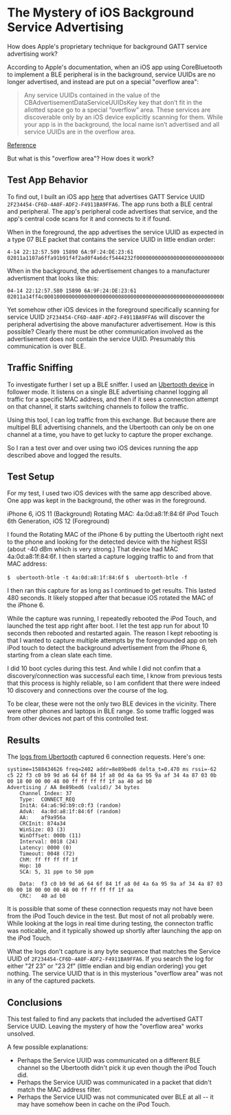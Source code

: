 # The Mystery of iOS Background Service Advertising

How does Apple's proprietary technique for background GATT service advertising work?

According to Apple's documentation, when an iOS app using CoreBluetooth to implement a BLE peripheral is in the background, service UUIDs are no longer advertised, and instead are put on a special "overflow area":


> Any service UUIDs contained in the value of the CBAdvertisementDataServiceUUIDsKey key that don’t fit in the allotted space go to a special “overflow” area. These services are discoverable only by an iOS device explicitly scanning for them.
> While your app is in the background, the local name isn’t advertised and all service UUIDs are in the overflow area.

[Reference](https://developer.apple.com/documentation/corebluetooth/cbperipheralmanager/1393252-startadvertising)

But what is this "overflow area"?  How does it work?

## Test App Behavior

To find out, I built an iOS app [here](https://github.com/davidgyoung/background-advertiser-ios) that advertises GATT Service UUID `2F234454-CF6D-4A0F-ADF2-F4911BA9FFA6`.   The app runs both a BLE central and peripheral.  The app's peripheral code advertises that service, and the app's central code scans for it and connects to it if found.

When in the foreground, the app advertises the service UUID as expected in a type 07 BLE packet that contains the service UUID in little endian order:

```
4-14 22:12:57.509 15890 6A:9F:24:DE:23:61 02011a1107a6ffa91b91f4f2ad0f4a6dcf5444232f0000000000000000000000000000000000000000000000000000000000000000000000000000000000
```

When in the background, the advertisement changes to a manufacturer advertisment that looks like this:

```
04-14 22:12:57.580 15890 6A:9F:24:DE:23:61 02011a14ff4c0001000000000000000000000800000000000000000000000000000000000000000000000000000000000000000000000000000000000000
```

Yet somehow other iOS devices in the foreground specifically scanning for service UUID `2F234454-CF6D-4A0F-ADF2-F4911BA9FFA6` will discover the peripheral advertising the above manufacturer advertisement.  How is this possible?  Clearly there must be other communication involved as the advertisement does not contain the service UUID.  Presumably this communication is over BLE.

## Traffic Sniffing

To investigate further I set up a BLE sniffer.   I used an [Ubertooth device](https://github.com/greatscottgadgets/ubertooth/blob/master/host/README.btle.md) in follower mode.  It listens on a single BLE advertising channel logging all traffic for a specific MAC address, and then if it sees a connection attempt on that channel, it starts switching channels to follow the traffic. 

Using this tool, I can log traffic from this exchange.  But because there are multipel BLE advertising channels, and the Ubertooth can only be on one channel at a time, you have to get lucky to capture the proper exchange.

So I ran a test over and over using two iOS devices running the app described above and logged the results.

## Test Setup

For my test, I used two iOS devices with the same app described above.  One app was kept in the background, the other was in the foreground.

iPhone 6, iOS 11 (Background)  Rotating MAC: 4a:0d:a8:1f:84:6f
iPod Touch 6th Generation, iOS 12 (Foreground)

I found the Rotating MAC of the iPhone 6 by putting the Ubertooth right next to the phone and looking for the detected device with the highest RSSI (about -40 dBm which is very strong.)   That device had MAC 4a:0d:a8:1f:84:6f.    I then started a capture logging traffic to and from that MAC address:

`$  ubertooth-btle -t 4a:0d:a8:1f:84:6f`
`$  ubertooth-btle -f`

I then ran this capture for as long as I continued to get results.  This lasted 480 seconds.  It likely stopped after that becasue iOS rotated the MAC of the iPhone 6.

While the capture was running, I repeatedly rebooted the iPod Touch, and launched the test app right after boot.  I let the test app run for about 10 seconds then rebooted and restarted again.  The reason I kept rebooting is that I wanted to capture multiple attempts by the foregrounded app on teh iPod touch to detect the background advertisement from the iPhone 6, starting from a clean slate each time.  

I did 10 boot cycles during this test.  And while I did not confim that a discovery/connection was successful each time, I know from previous tests that this process is highly reliable, so I am confident that there were indeed 10 discovery and connections over the course of the log.

To be clear, these were not the only two BLE devices in the vicinity.  There were other phones and laptops in BLE range.  So some traffic logged was from other devices not part of this controlled test.

## Results

The [logs from Ubertooth](ios-discovery-of-gatt-service-from-background-advert-multiple-attempts.txt) captured 6 connection requests.  Here's one:

```
systime=1588434626 freq=2402 addr=8e89bed6 delta_t=0.470 ms rssi=-62
c5 22 f3 c0 b9 9d a6 64 6f 84 1f a8 0d 4a 6a 95 9a af 34 4a 87 03 0b 00 18 00 00 00 48 00 ff ff ff ff 1f aa 40 ad b0
Advertising / AA 8e89bed6 (valid)/ 34 bytes
    Channel Index: 37
    Type:  CONNECT_REQ
    InitA: 64:a6:9d:b9:c0:f3 (random)
    AdvA:  4a:0d:a8:1f:84:6f (random)
    AA:    af9a956a
    CRCInit: 874a34
    WinSize: 03 (3)
    WinOffset: 000b (11)
    Interval: 0018 (24)
    Latency: 0000 (0)
    Timeout: 0048 (72)
    ChM: ff ff ff ff 1f
    Hop: 10
    SCA: 5, 31 ppm to 50 ppm

    Data:  f3 c0 b9 9d a6 64 6f 84 1f a8 0d 4a 6a 95 9a af 34 4a 87 03 0b 00 18 00 00 00 48 00 ff ff ff ff 1f aa
    CRC:   40 ad b0
```

It is possible that some of these connection requests may not have been from the iPod Touch device in the test.   But most of not all probably were.  While looking at the logs in real time during testing, the connecton traffic was noticable, and it typically showed up shortly after launching the app on the iPod Touch.

What the logs don't capture is any byte sequence that matches the Service UUID of `2F234454-CF6D-4A0F-ADF2-F4911BA9FFA6`.   If you search the log for either "2f 23" or "23 2f" (little endian and big endian ordering) you get nothing.  The service UUID that is in this mysterious "overflow area" was not in any of the captured packets.

## Conclusions

This test failed to find any packets that included the advertised GATT Service UUID.  Leaving the mystery of how the "overflow area" works unsolved.

A few possible explanations:

* Perhaps the Service UUID was communicated on a different  BLE channel so the Ubertooth didn't pick it up even though the iPod Touch did.  
* Perhaps the Service UUID was communicated in a packet that didn't match the MAC address filter.
* Perhaps the Service UUID was not communicated over BLE at all -- it may have somehow been in cache on the iPod Touch.









